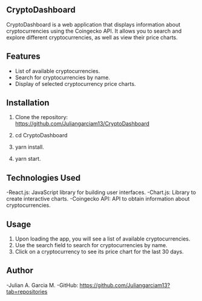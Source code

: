 ## CryptoDashboard

CryptoDashboard is a web application that displays information about cryptocurrencies using the Coingecko API. It allows you to search and explore different cryptocurrencies, as well as view their price charts.

## Features
- List of available cryptocurrencies.
- Search for cryptocurrencies by name.
- Display of selected cryptocurrency price charts.

## Installation

1. Clone the repository: https://github.com/Juliangarciam13/CryptoDashboard

2. cd CryptoDashboard

3. yarn install.

4. yarn start.

## Technologies Used

-React.js: JavaScript library for building user interfaces.
-Chart.js: Library to create interactive charts.
-Coingecko API: API to obtain information about cryptocurrencies.

## Usage
1. Upon loading the app, you will see a list of available cryptocurrencies.
2. Use the search field to search for cryptocurrencies by name.
3. Click on a cryptocurrency to see its price chart for the last 30 days.

## Author 
-Julian A. Garcia M.
-GitHub: https://github.com/Juliangarciam13?tab=repositories
